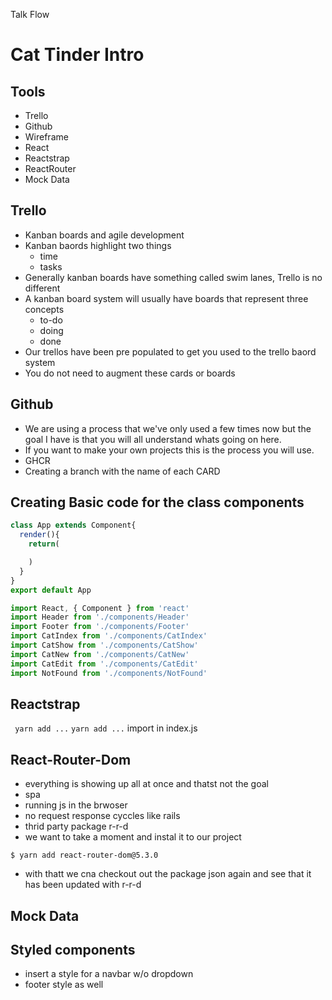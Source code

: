 Talk Flow
# Cat Tinder Intro
## Tools
  - Trello
  - Github
  - Wireframe
  - React
  - Reactstrap
  - ReactRouter
  - Mock Data

## Trello
  - Kanban boards and agile development
  - Kanban baords highlight two things
    - time 
    - tasks
  - Generally kanban boards have something called swim lanes, Trello is no different
  - A kanban board system will usually have boards that represent three concepts
    - to-do 
    - doing
    - done
  - Our trellos have been pre populated to get you used to the trello baord system
  - You do not need to augment these cards or boards



## Github
  - We are using a process that we've only used a few times now but the goal I have is that you will all understand whats going on here. 
  - If you want to make your own projects this is the process you will use. 
  - GHCR
  - Creating a branch with the name of each CARD



## Creating Basic code for the class components 

```javascript
class App extends Component{
  render(){
    return(

    )
  }
}
export default App
```


```javascript
import React, { Component } from 'react'
import Header from './components/Header' 
import Footer from './components/Footer' 
import CatIndex from './components/CatIndex' 
import CatShow from './components/CatShow' 
import CatNew from './components/CatNew' 
import CatEdit from './components/CatEdit' 
import NotFound from './components/NotFound' 
```


## Reactstrap
` yarn add ...`
` yarn add ... `
import in index.js





## React-Router-Dom
 - everything is showing up all at once and thatst not the goal
 - spa
 - running js in the brwoser
 - no request response cyccles like rails
 - thrid party package r-r-d
 - we want to take a moment and instal it to our project

`$ yarn add react-router-dom@5.3.0`
 - with thatt we cna checkout out the package json again and see that it has been updated with r-r-d

## Mock Data


## Styled components
- insert a style for a navbar w/o dropdown
- footer style as well